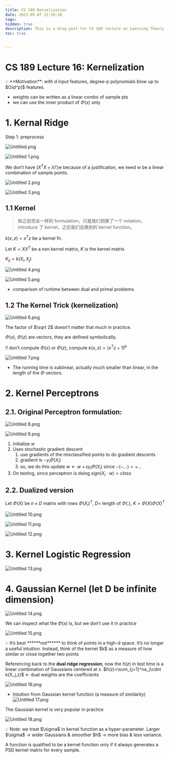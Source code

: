 ```yaml
---
title: CS 189 Kernalization
date: 2023-05-07 22:29:18
tags:
hidden: true
description: This is a blog post for CS 189 lecture on Learning Theory, contents are organized in the flow of the lecture. This blog isn’t the final version yet.
toc: true


---
```


# CS 189 Lecture 16: Kernelization

<aside>
💡 **Motivation**: with d input features, degree-p polynomials blow up to $O(d^p)$ features.

- weights can be written as a linear combo of sample pts
- we can use the inner product of $\Phi(x)$ only
</aside>

# 1. Kernal Ridge

Step 1: preprocess

![Untitled.png](https://s2.loli.net/2023/05/08/B4sFfat2QlIgVMz.png)

![Untitled 1.png](https://s2.loli.net/2023/05/08/6rfMFUOkazKV142.png)

We don’t have $(X^T X+\lambda I')w$ because of a justification, we need w be a linear combination of sample points.

![Untitled 2.png](https://s2.loli.net/2023/05/08/EZPRqB83f42XtVG.png)

![Untitled 3.png](https://s2.loli.net/2023/05/08/2pfH5bglDLPBhYQ.png)

## 1.1 Kernel

> 和之前完全一样的 formulation，只是我们把换了一个 notation，introduce 了 kernel，之后我们会换别的 kernel function。

$k(x,z)=x^Tz$ be a kernel fn.

Let $K = XX^T$ be a nxn kernel matrix, $K$ is the kernel matrix

$K_{ij} = k(X_i, X_j)$

![Untitled 4.png](https://s2.loli.net/2023/05/08/INUSFaqKTvZrcm6.png)

![Untitled 5.png](https://s2.loli.net/2023/05/08/xUd7Pq8SFu1W4Hi.png)

- comparison of runtime between dual and primal problems.

## 1.2 The Kernel Trick (kernelization)

![Untitled 6.png](https://s2.loli.net/2023/05/08/ECvBDhFUb6ey2ft.png)

The factor of $\sqrt 2$ doesn’t matter that much in practice.

$\Phi(x)$, $\Phi (z)$ are vectors, they are defined symbolically.

!! don’t compute $\Phi(x)$ or $\Phi(z)$, compute $k(x, z)=(x^Tz+1)^p$

![Untitled 7.png](https://s2.loli.net/2023/05/08/9nC2oNadf1BblJw.png)

- The running time is sublinear, actually much smaller than linear, in the length of the $\Phi$ vectors.

# 2. Kernel Perceptrons

## 2.1. Original Perceptron formulation:

![Untitled 8.png](https://s2.loli.net/2023/05/08/oP1LcDukA5JdYg8.png)

![Untitled 9.png](https://s2.loli.net/2023/05/08/qAVdG42CUphO1zi.png)

1. Initialize $w$
2. Uses stochastic gradient descent
   1. use gradients of the misclassified points to do gradient descents
   2. gradient is $-y_i\Phi(X_i)$
   3. so, we do this update $w \leftarrow w+\epsilon y_i\Phi(X_i)$ since $-(-...)=+...$
3. On testing, since perceptron is doing $sign(X_i\cdot w)= class$

## 2.2. Dualized version

Let $\Phi(X)$ be $n\times D$ matrix with rows $\Phi(X_i)^T$, $D=$ length of $\Phi(.)$, $K=\Phi(X)\Phi(X)^T$

![Untitled 10.png](https://s2.loli.net/2023/05/08/3smMYhE6nG4y5JF.png)

![Untitled 11.png](https://s2.loli.net/2023/05/08/Zchr3goaLBRQs2O.png)

![Untitled 12.png](https://s2.loli.net/2023/05/08/9lWrIO7FMu6zdn2.png)

# 3. Kernel Logistic Regression

![Untitled 13.png](https://s2.loli.net/2023/05/08/qdZDk23jS7zEQNp.png)

# 4. Gaussian Kernel (let D be infinite dimension)

![Untitled 14.png](https://s2.loli.net/2023/05/08/6CpQ4D1gtJ7Eima.png)

We can inspect what the $\Phi(x)$ is, but we don’t use it in practice

![Untitled 15.png](https://s2.loli.net/2023/05/08/b1MJdZ3VFrIP6YK.png)

<aside>
💡 It’s best ******not****** to think of points in a high-d space. It’s no longer a useful intuition. Instead, think of the kernel $k$ as a measure of how similar or close together two points

</aside>

Referencing back to the **dual ridge regression**, now the $h(z)$ in test time is a linear combination of Gaussians centered at x. $h(z)=\sum_{j=1}^na_j\cdot k(X_j,z)$ ← dual weights are the coefficients

![Untitled 16.png](https://s2.loli.net/2023/05/08/fkIWSrO4y26GnYA.png)

- Intuition from Gaussian kernel function (a measure of similarity)
  ![Untitled 17.png](https://s2.loli.net/2023/05/08/vg6LBriAox9wd7F.png)

The Gaussian kernel is very popular in practice

![Untitled 18.png](https://s2.loli.net/2023/05/08/5qlmchoiZjbAIDN.png)

<aside>
💡 Note: we treat $\sigma$ in kernel function as a hyper-parameter. 
Larger $\sigma$ → wider Gaussians & smoother $h$ → more bias & less variance.

</aside>

A function is qualified to be a kernel function only if it always generates a PSD kernel matrix for every sample.
